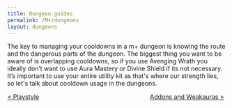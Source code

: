 ```yaml
---
title: Dungeon guides
permalink: /M+/dungeons
layout: dungeons
---
```


The key to managing your cooldowns in a m+ dungeon is knowing the route and the dangerous parts of the dungeon. The biggest thing you want to be aware of is overlapping cooldowns, so if you use Avenging Wrath you ideally don’t want to use Aura Mastery or Divine Shield if its not necessary. It’s important to use your entire utility kit as that's where our strength lies, so let's talk about cooldown usage in the dungeons.

<div>
<div style="text-align:left;display: inline-block;width: 49%;">
<a href="/M+/playstyle"> < Playstyle</a>
</div>
<div style="text-align:right;display: inline-block;width: 49%;">
<a href="/M+/weakauras"> Addons and Weakauras ></a>
</div>
</div>
